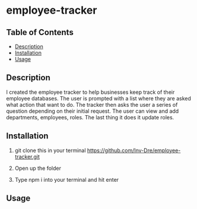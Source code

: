 # employee-tracker

## Table of Contents
- [Description](#description)
- [Installation](#installation)
- [Usage](#usage)


## Description
I created the employee tracker to help businesses keep track of their employee databases.
The user is prompted with a list where they are asked what action that want to do. The tracker then asks the user a series of question depending on their initial request.
The user can view and add departments, employees, roles. The last thing it does it update roles.

## Installation

1. git clone this in your terminal
https://github.com/Inv-Dre/employee-tracker.git

2. Open up the folder

3. Type npm i into your terminal and hit enter

## Usage